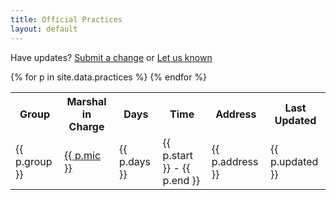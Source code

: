 ```yaml
---
title: Official Practices
layout: default
---
```


Have updates? [Submit a change](https://github.com/academie-de-espee/earl-marshal/blob/master/_data/practices.csv) or [Let us known](https://github.com/academie-de-espee/earl-marshal/issues/new)

<table width="100%">
<tr>
<th> Group </th> <th> Marshal in Charge </th> <th> Days </th> <th> Time <th> Address <th> Last Updated </th>
{% for p in site.data.practices %}
<tr>
    <td> {{ p.group }} </td>
    <td> <a href='mailto:{{p.email}}'>{{ p.mic }}</a> </td>
    <td> {{ p.days }} </td>
    <td> {{ p.start }} - {{ p.end }} </td>
    <td> {{ p.address }} </td>
    <td> {{ p.updated }} </td>
</tr>
{% endfor %}
